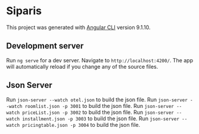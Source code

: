 # Siparis

This project was generated with [Angular CLI](https://github.com/angular/angular-cli) version 9.1.10.

## Development server

Run `ng serve` for a dev server. Navigate to `http://localhost:4200/`. The app will automatically reload if you change any of the source files.

## Json Server

Run `json-server --watch otel.json` to build the json file.
Run `json-server --watch roomlist.json -p 3001` to build the json file.
Run `json-server --watch priceList.json -p 3002` to build the json file.
Run `json-server --watch installment.json -p 3003` to build the json file.
Run `json-server --watch pricingtable.json -p 3004` to build the json file.

